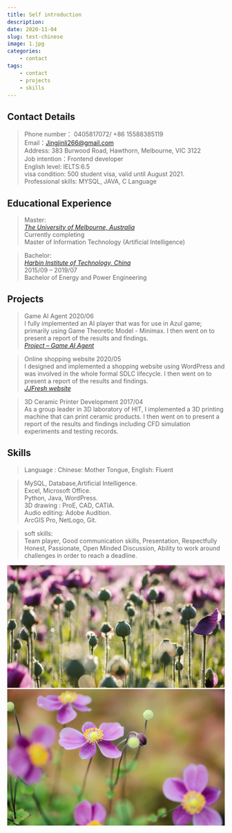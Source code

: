 ```yaml
---
title: Self introduction
description: 
date: 2020-11-04
slug: test-chinese
image: 1.jpg
categories:
    - contact
tags:
    - contact
    - projects
    - skills
---
```


## Contact Details

>Phone number：	0405817072/ +86 15588385119   
>Email：Jingjinli266@gmail.com   
>Address: 383 Burwood Road, Hawthorn, Melbourne, VIC 3122   
>Job intention：Frontend developer   
>English level: IELTS:6.5    
>visa condition: 500 student visa, valid until August 2021.     
>Professional skills: MYSQL, JAVA, C Language  


## Educational Experience

>Master:   
> *[The University of Melbourne, Australia](https://www.unimelb.edu.au/)*   
>Currently completing   
>Master of Information Technology (Artificial Intelligence)   

>Bachelor:   
>*[Harbin Institute of Technology, China](http://en.hit.edu.cn/)*    
>2015/09 – 2019/07   
>Bachelor of Energy and Power Engineering  

## Projects

>Game AI Agent   2020/06   
>I fully implemented an AI player that was for use in Azul game; primarily using Game Theoretic Model - Minimax. I then went on to present a report of the results and findings.   
> *[Project – Game AI Agent](https://www.youtube.com/watch?v=VDc3eCZPPkc)*   

>Online shopping website   2020/05   
>I designed and implemented a shopping website using WordPress and was involved in the whole formal SDLC lifecycle. I then went on to present a report of the results and findings.   
> *[JJFresh website](https://jingjinl1.wixsite.com/jjfresh-1)*  

>3D Ceramic Printer Development   2017/04   
>As a group leader in 3D laboratory of HIT, I implemented a 3D printing machine that can print ceramic products. I then went on to present a report of the results and findings including CFD simulation experiments and testing records.   

## Skills

>Language : Chinese: Mother Tongue, English: Fluent   

>MySQL, Database,Artificial Intelligence.      
>Excel, Microsoft Office.      
>Python, Java, WordPress.    
>3D drawing : ProE, CAD, CATIA.    
>Audio editing: Adobe Audition.    
>ArcGIS Pro, NetLogo, Git.   

>soft skills:    
>Team player, Good communication skills, Presentation, Respectfully Honest, Passionate, Open Minded Discussion, Ability to work around challenges in order to reach a deadline.      


![1](1.jpg)  ![2](3.jpg) 